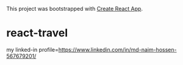 This project was bootstrapped with [Create React App](https://github.com/facebook/create-react-app).
# react-travel

my linked-in profile=https://www.linkedin.com/in/md-naim-hossen-567679201/

